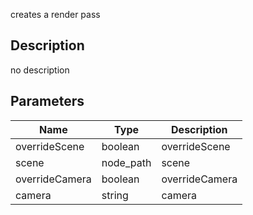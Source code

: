 creates a render pass



## Description
no description
## Parameters

<table>
<thead>
	<tr>
		<th>Name</th>
		<th>Type</th>
		<th>Description</th>
	</tr>
</thead>
<tr>
	<td>overrideScene</td>
	<td><div class='bg-emerald-800 px-2 py-px text-white rounded-sm'>boolean</div></td>
	<td>overrideScene</td>
</tr>
<tr>
	<td>scene</td>
	<td><div class='bg-indigo-800 px-2 py-px text-white rounded-sm'>node_path</div></td>
	<td>scene</td>
</tr>
<tr>
	<td>overrideCamera</td>
	<td><div class='bg-emerald-800 px-2 py-px text-white rounded-sm'>boolean</div></td>
	<td>overrideCamera</td>
</tr>
<tr>
	<td>camera</td>
	<td><div class='bg-purple-800 px-2 py-px text-white rounded-sm'>string</div></td>
	<td>camera</td>
</tr>
</table>